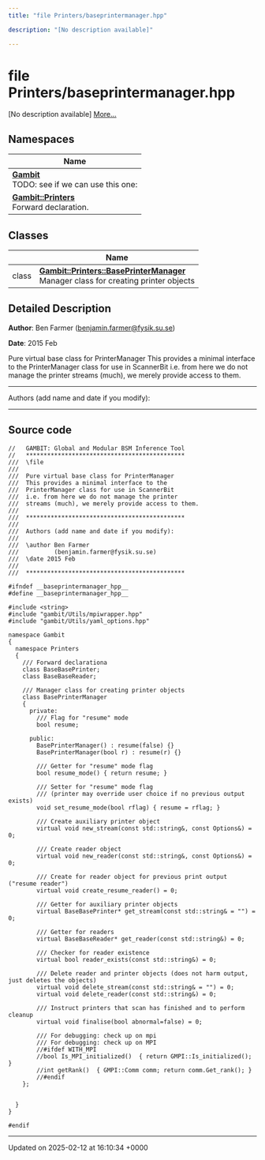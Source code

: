 ```yaml
---
title: "file Printers/baseprintermanager.hpp"

description: "[No description available]"

---
```


# file Printers/baseprintermanager.hpp

[No description available] [More...](#detailed-description)

## Namespaces

| Name           |
| -------------- |
| **[Gambit](/documentation/code/namespaces/namespacegambit/)** <br>TODO: see if we can use this one:  |
| **[Gambit::Printers](/documentation/code/namespaces/namespacegambit_1_1printers/)** <br>Forward declaration.  |

## Classes

|                | Name           |
| -------------- | -------------- |
| class | **[Gambit::Printers::BasePrinterManager](/documentation/code/classes/classgambit_1_1printers_1_1baseprintermanager/)** <br>Manager class for creating printer objects  |

## Detailed Description


**Author**: Ben Farmer ([benjamin.farmer@fysik.su.se](mailto:benjamin.farmer@fysik.su.se)) 

**Date**: 2015 Feb

Pure virtual base class for PrinterManager This provides a minimal interface to the PrinterManager class for use in ScannerBit i.e. from here we do not manage the printer streams (much), we merely provide access to them.



------------------

Authors (add name and date if you modify):



------------------




## Source code

```
//   GAMBIT: Global and Modular BSM Inference Tool
//   *********************************************
///  \file
///
///  Pure virtual base class for PrinterManager
///  This provides a minimal interface to the
///  PrinterManager class for use in ScannerBit
///  i.e. from here we do not manage the printer
///  streams (much), we merely provide access to them.
///
///  *********************************************
///
///  Authors (add name and date if you modify):
///   
///  \author Ben Farmer
///          (benjamin.farmer@fysik.su.se)
///  \date 2015 Feb
///
///  *********************************************

#ifndef __baseprintermanager_hpp__
#define __baseprintermanager_hpp__

#include <string>
#include "gambit/Utils/mpiwrapper.hpp"
#include "gambit/Utils/yaml_options.hpp"

namespace Gambit
{
  namespace Printers 
  {
    /// Forward declarationa
    class BaseBasePrinter;
    class BaseBaseReader;

    /// Manager class for creating printer objects  
    class BasePrinterManager 
    {
      private:
        /// Flag for "resume" mode
        bool resume;

      public:
        BasePrinterManager() : resume(false) {}
        BasePrinterManager(bool r) : resume(r) {}

        /// Getter for "resume" mode flag
        bool resume_mode() { return resume; }

        /// Setter for "resume" mode flag
        /// (printer may override user choice if no previous output exists)
        void set_resume_mode(bool rflag) { resume = rflag; }

        /// Create auxiliary printer object
        virtual void new_stream(const std::string&, const Options&) = 0;

        /// Create reader object
        virtual void new_reader(const std::string&, const Options&) = 0;

        /// Create for reader object for previous print output ("resume reader")
        virtual void create_resume_reader() = 0;

        /// Getter for auxiliary printer objects
        virtual BaseBasePrinter* get_stream(const std::string& = "") = 0;

        /// Getter for readers
        virtual BaseBaseReader* get_reader(const std::string&) = 0;

        /// Checker for reader existence
        virtual bool reader_exists(const std::string&) = 0;

        /// Delete reader and printer objects (does not harm output, just deletes the objects)
        virtual void delete_stream(const std::string& = "") = 0;
        virtual void delete_reader(const std::string&) = 0;
 
        /// Instruct printers that scan has finished and to perform cleanup
        virtual void finalise(bool abnormal=false) = 0;

        /// For debugging: check up on mpi
        /// For debugging: check up on MPI
        //#ifdef WITH_MPI
        //bool Is_MPI_initialized()  { return GMPI::Is_initialized(); }
        //int getRank()  { GMPI::Comm comm; return comm.Get_rank(); }
        //#endif
    };


  }
}

#endif
```


-------------------------------

Updated on 2025-02-12 at 16:10:34 +0000
